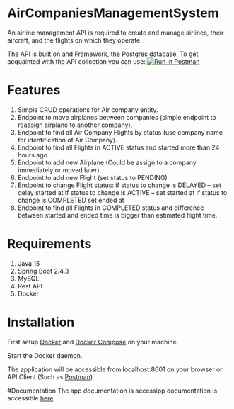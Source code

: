 # AirCompaniesManagementSystem

An airline management API is required to create and manage airlines, their aircraft, and the flights on which they operate.

The API is built on and Framework, the Postgres database.
To get acquainted with the API collection you can use:
[![Run in Postman](https://run.pstmn.io/button.svg)](https://app.getpostman.com/run-collection/d51443db2c1268b6ca13)

# Features

1) Simple CRUD operations for Air company entity.
2) Endpoint to move airplanes between companies (simple endpoint to reassign airplane to
   another company).
3) Endpoint to find all Air Company Flights by status (use company name for identification
   of Air Company).
4) Endpoint to find all Flights in ACTIVE status and started more than 24 hours ago.
5) Endpoint to add new Airplane (Could be assign to a company immediately or moved
   later).
6) Endpoint to add new Flight (set status to PENDING)
7) Endpoint to change Flight status:
   if status to change is DELAYED – set delay started at
   if status to change is ACTIVE – set started at
   if status to change is COMPLETED set ended at
8) Endpoint to find all Flights in COMPLETED status and difference between
   started and ended time is bigger than estimated flight time.
   
# Requirements
1) Java 15
2) Spring Boot 2.4.3
3) MySQL
4) Rest API
5) Docker
# Installation
First setup <a href="https://docs.docker.com/get-docker/">Docker<a/> and <a href="https://docs.docker.com/compose/install/">Docker Compose<a/> on your machine.

Start the Docker daemon.


The application will be accessible from localhost:8001 on your browser or API Client (Such as <a href="https://www.postman.com/">Postman<a/>).

#Documentation
The app documentation is accessipp documentation is accessible <a href="https://documenter.getpostman.com/view/10965008/TWDfDYye">here</a>.